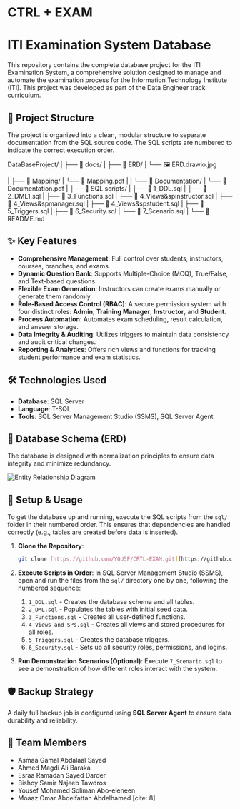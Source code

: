 # CTRL + EXAM
# ITI Examination System Database

This repository contains the complete database project for the ITI Examination System, a comprehensive solution designed to manage and automate the examination process for the Information Technology Institute (ITI). This project was developed as part of the Data Engineer track curriculum.

## 📂 Project Structure

The project is organized into a clean, modular structure to separate documentation from the SQL source code. The SQL scripts are numbered to indicate the correct execution order.

DataBaseProject/
|
├── 📁 docs/
|   ├── 📁 ERD/
|       └── 🖼️ ERD.drawio.jpg

|   ├── 📁 Mapping/
|       └── 📄 Mapping.pdf
|
|   └── 📁 Documentation/
|       └── 📄 Documentation.pdf
|
├── 📁 SQL scripts/
|   ├── 📜 1_DDL.sql
|   ├── 📜 2_DML1.sql
|   ├── 📜 3_Functions.sql
|   ├── 📜 4_Views&spinstructor.sql
|   ├── 📜 4_Views&spmanager.sql
|   ├── 📜 4_Views&spstudent.sql
|   ├── 📜 5_Triggers.sql
|   ├── 📜 6_Security.sql
|   └── 📜 7_Scenario.sql
|
└── 📖 README.md


## ✨ Key Features

* **Comprehensive Management**: Full control over students, instructors, courses, branches, and exams.
* **Dynamic Question Bank**: Supports Multiple-Choice (MCQ), True/False, and Text-based questions.
* **Flexible Exam Generation**: Instructors can create exams manually or generate them randomly.
* **Role-Based Access Control (RBAC)**: A secure permission system with four distinct roles: **Admin**, **Training Manager**, **Instructor**, and **Student**.
* **Process Automation**: Automates exam scheduling, result calculation, and answer storage.
* **Data Integrity & Auditing**: Utilizes triggers to maintain data consistency and audit critical changes.
* **Reporting & Analytics**: Offers rich views and functions for tracking student performance and exam statistics.

## 🛠️ Technologies Used

* **Database**: SQL Server
* **Language**: T-SQL
* **Tools**: SQL Server Management Studio (SSMS), SQL Server Agent

## 🎨 Database Schema (ERD)

The database is designed with normalization principles to ensure data integrity and minimize redundancy.

![Entity Relationship Diagram](ExaminationSystem-Database/Docs/ERD/ERD.drawio.jpg)

## 🔧 Setup & Usage

To get the database up and running, execute the SQL scripts from the `sql/` folder in their numbered order. This ensures that dependencies are handled correctly (e.g., tables are created before data is inserted).

1.  **Clone the Repository**:
    ```bash
    git clone [https://github.com/Y0U5F/CRTL-EXAM.git](https://github.com/Y0U5F/CRTL-EXAM.git)
    ```
2.  **Execute Scripts in Order**:
    In SQL Server Management Studio (SSMS), open and run the files from the `sql/` directory one by one, following the numbered sequence:
    1.  `1_DDL.sql` - Creates the database schema and all tables.
    2.  `2_DML.sql` - Populates the tables with initial seed data.
    3.  `3_Functions.sql` - Creates all user-defined functions.
    4.  `4_Views_and_SPs.sql` - Creates all views and stored procedures for all roles.
    5.  `5_Triggers.sql` - Creates the database triggers.
    6.  `6_Security.sql` - Sets up all security roles, permissions, and logins.

3.  **Run Demonstration Scenarios (Optional)**:
    Execute `7_Scenario.sql` to see a demonstration of how different roles interact with the system.

## 🛡️ Backup Strategy

A daily full backup job is configured using **SQL Server Agent** to ensure data durability and reliability.

## 👥 Team Members

* Asmaa Gamal Abdalaal Sayed
* Ahmed Magdi Ali Baraka
* Esraa Ramadan Sayed Darder
* Bishoy Samir Najeeb Tawdros
* Yousef Mohamed Soliman Abo-eleneen
* Moaaz Omar Abdelfattah Abdelhamed [cite: 8]

